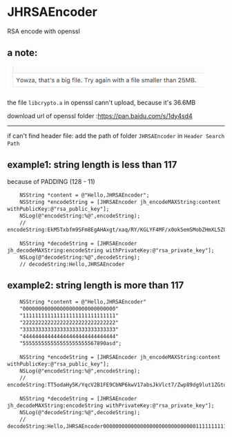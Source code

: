 # JHRSAEncoder
RSA encode with openssl

## a note:
![image](https://github.com/xjh093/JHRSAEncoder/blob/master/warning.png)

the file ``libcrypto.a`` in openssl cann't upload, because it's 36.6MB

download url of openssl folder :https://pan.baidu.com/s/1dy4sd4

-----
if can't find header file: add the path of folder ``JHRSAEncoder`` in `Header Search Path`


## example1: string length is less than 117 
because of PADDING (128 - 11)

```
    NSString *content = @"Hello,JHRSAEncoder";
    NSString *encodeString = [JHRSAEncoder jh_encodeMAXString:content withPublicKey:@"rsa_public_key"];
    NSLog(@"encodeString:%@",encodeString);
    // encodeString:EkM5Txbfm9SFm8EgAHAxgt/xaq/RY/KGLYF4MF/x0ok5emSMobZHmXL5Z0q8137KvNKsd6llfRksr3Jv1w783F1aNxDG89rXtfThKbb5+/S+k3OhunuL2i+ftJzly62norcwC78SIa3H0VB7x3QlZbq2yOruWjEI79Q9AJIHCnA=
    
    NSString *decodeString = [JHRSAEncoder jh_decodeMAXString:encodeString withPrivateKey:@"rsa_private_key"];
    NSLog(@"decodeString:%@",decodeString);
    // decodeString:Hello,JHRSAEncoder
```

## example2: string length is more than 117

```
    NSString *content = @"Hello,JHRSAEncoder"
    "000000000000000000000000000000"
    "111111111111111111111111111111"
    "222222222222222222222222222222"
    "333333333333333333333333333333"
    "444444444444444444444444444444"
    "555555555555555555555567890asd";
    
    NSString *encodeString = [JHRSAEncoder jh_encodeMAXString:content withPublicKey:@"rsa_public_key"];
    NSLog(@"encodeString:%@",encodeString);
    // encodeString:TT5odaHy5K/YqcV2B1FE9CbNP6kwV17absJkVlct7/Zwp89dg9lut1ZGtuCICUJK1wbGIqb5+n8HPD2h6NYY3KPAmUAmw+DTmygn0EbXa2JAHv0DMMYLRxcOq4YG6xFpGdt0agu/GSMFyTkDCLGmeP3J3Y7hHQ3ks7ZJw+TjJSo=Gu/glzcO+NZR6TChrkDeRSnpkNoW3aP7xWN5EH+Wl6DwHBFZBrAFncChFeZDTRpFI2+mQbEALHnLZsTNaJtRjzb95DTQi4WJPhUwwgF3m1REdMzPxR7YfV+ZJUrIeJJfuSQRsVPuspYo4tyuXWz2SdXpiSLlwN93WyJO49slz2A=
    
    NSString *decodeString = [JHRSAEncoder jh_decodeMAXString:encodeString withPrivateKey:@"rsa_private_key"];
    NSLog(@"decodeString:%@",decodeString);
    // decodeString:Hello,JHRSAEncoder000000000000000000000000000000111111111111111111111111111111222222222222222222222222222222333333333P333333333333333333333444444444444444444444444444444555555555555555555555567890asd

```
